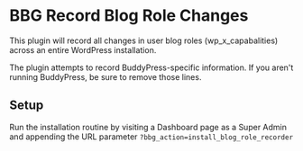 # BBG Record Blog Role Changes

This plugin will record all changes in user blog roles (wp_x_capabalities) across an entire WordPress installation.

The plugin attempts to record BuddyPress-specific information. If you aren't running BuddyPress, be sure to remove those lines.

## Setup

Run the installation routine by visiting a Dashboard page as a Super Admin and appending the URL parameter `?bbg_action=install_blog_role_recorder`